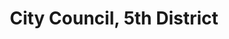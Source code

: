 ---
title: City Council, 5th District
layout: division
categories:
    - chattanooga
excerpt:
ocdid: /country:us/state:tn/place:chattanooga/council_district:5
---